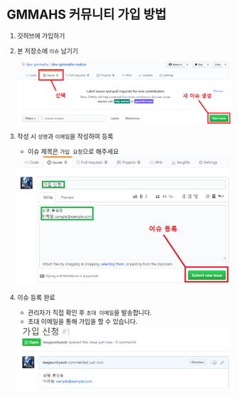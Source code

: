 # GMMAHS 커뮤니티 가입 방법

1. 깃허브에 가입하기

2. 본 저장소에 `이슈` 남기기

    <img src="./image/join_1.png">

3. 작성 시 `성명`과 `이메일`을 작성하여 등록

    - 이슈 제목은 `가입 요청`으로 해주세요

    <img src="./image/join_2.png">

4. 이슈 등록 완료

    - 관리자가 직접 확인 후 `초대 이메일`을 발송합니다.
    - 초대 이메일을 통해 가입을 할 수 있습니다.

    <img src="./image/join_3.png">